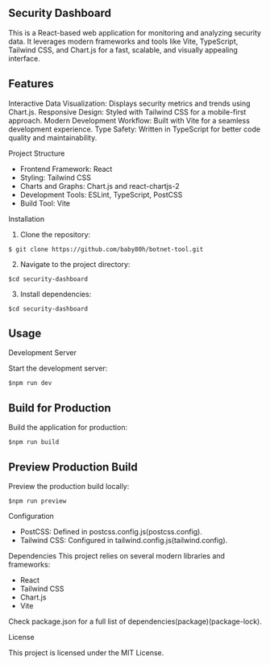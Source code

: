 Security Dashboard
-------------------
This is a React-based web application for monitoring and analyzing security data. It leverages modern frameworks and tools like Vite, TypeScript, Tailwind CSS, and Chart.js for a fast, scalable, and visually appealing interface.

Features
-------------------
Interactive Data Visualization: Displays security metrics and trends using Chart.js.
Responsive Design: Styled with Tailwind CSS for a mobile-first approach.
Modern Development Workflow: Built with Vite for a seamless development experience.
Type Safety: Written in TypeScript for better code quality and maintainability.

Project Structure

- Frontend Framework: React
- Styling: Tailwind CSS
- Charts and Graphs: Chart.js and react-chartjs-2
- Development Tools: ESLint, TypeScript, PostCSS
- Build Tool: Vite

Installation
1. Clone the repository:
~~~
$ git clone https://github.com/baby80h/botnet-tool.git
~~~
2. Navigate to the project directory:
~~~
$cd security-dashboard
~~~
3. Install dependencies:
~~~
$cd security-dashboard
~~~

Usage
-------------------
Development Server

Start the development server:
~~~
$npm run dev
~~~
Build for Production
---------
Build the application for production:
~~~
$npm run build
~~~
Preview Production Build
---------
Preview the production build locally:
~~~
$npm run preview
~~~
Configuration

- PostCSS: Defined in postcss.config.js​(postcss.config).
- Tailwind CSS: Configured in tailwind.config.js​(tailwind.config).

Dependencies
This project relies on several modern libraries and frameworks:

- React
- Tailwind CSS
- Chart.js
- Vite

Check package.json for a full list of dependencies​(package)​(package-lock).

License

This project is licensed under the MIT License.
